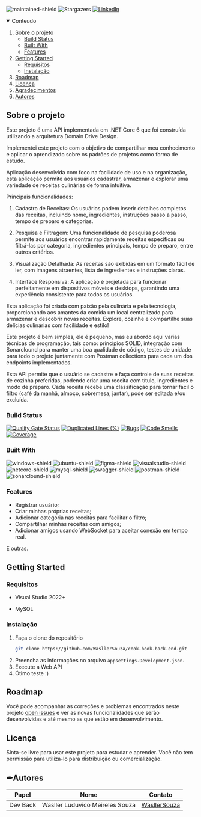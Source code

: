 ![maintained-shield]
![Stargazers][stars-shield]
[![LinkedIn][linkedin-shield]][linkedin-url]

<details open="open">
  <summary>Conteudo</summary>
  <ol>
    <li>
      <a href="#sobre-o-projeto">Sobre o projeto</a>
      <ul>
        <li><a href="#build-status">Build Status</a></li>
        <li><a href="#built-with">Built With</a></li>
        <li><a href="#features">Features</a></li>
      </ul>
    </li>
    <li>
      <a href="#getting-started">Getting Started</a>
      <ul>
        <li><a href="#requisitos">Requisitos</a></li>
        <li><a href="#instalação">Instalação</a></li>
      </ul>
    </li>
    <li><a href="#roadmap">Roadmap</a></li>
    <li><a href="#licença">Licença</a></li>
    <li><a href="#agradecimentos">Agradecimentos</a></li>
    <li><a href="#autores">Autores</a></li>
  </ol>
</details>

## Sobre o projeto

Este projeto é uma API implementada em .NET Core 6 que foi construída utilizando a arquitetura Domain Drive Design.

Implementei este projeto com o objetivo de compartilhar meu conhecimento e aplicar o aprendizado sobre os padrões de projetos como forma de estudo.

Aplicação desenvolvida com foco na facilidade de uso e na organização, esta aplicação permite aos usuários cadastrar, armazenar e explorar uma variedade de receitas culinárias de forma intuitiva.

Principais funcionalidades:

  1. Cadastro de Receitas: Os usuários podem inserir detalhes completos das receitas, incluindo nome, ingredientes, instruções passo a passo, tempo de preparo e categorias.

  2. Pesquisa e Filtragem: Uma funcionalidade de pesquisa poderosa permite aos usuários encontrar rapidamente receitas específicas ou filtrá-las por categoria, ingredientes principais, tempo de preparo, entre outros critérios.

  3. Visualização Detalhada: As receitas são exibidas em um formato fácil de ler, com imagens atraentes, lista de ingredientes e instruções claras.

  4. Interface Responsiva: A aplicação é projetada para funcionar perfeitamente em dispositivos móveis e desktops, garantindo uma experiência consistente para todos os usuários.

Esta aplicação foi criada com paixão pela culinária e pela tecnologia, proporcionando aos amantes da comida um local centralizado para armazenar e descobrir novas receitas. Explore, cozinhe e compartilhe suas delícias culinárias com facilidade e estilo!

Este projeto é bem simples, ele é pequeno, mas eu abordo aqui varias técnicas de programação, tais como: princípios SOLID, integração com Sonarclound para manter uma boa qualidade de código, testes de unidade para todo o projeto juntamente com Postman collections para cada um dos endpoints implementados.

Esta API permite que o usuário se cadastre e faça controle de suas receitas de cozinha preferidas, podendo criar uma receita com título, ingredientes e modo de preparo. Cada receita recebe uma classificação para tornar fácil o filtro (café da manhã, almoço, sobremesa, jantar), pode ser editada e/ou excluída.

### Build Status

[![Quality Gate Status](https://sonarcloud.io/api/project_badges/measure?project=WASLLERSOUZACOOKBOOKBACKEND&metric=alert_status)](https://sonarcloud.io/summary/new_code?id=WASLLERSOUZACOOKBOOKBACKEND)
[![Duplicated Lines (%)](https://sonarcloud.io/api/project_badges/measure?project=WASLLERSOUZACOOKBOOKBACKEND&metric=duplicated_lines_density)](https://sonarcloud.io/summary/new_code?id=WASLLERSOUZACOOKBOOKBACKEND)
[![Bugs](https://sonarcloud.io/api/project_badges/measure?project=WASLLERSOUZACOOKBOOKBACKEND&metric=bugs)](https://sonarcloud.io/summary/new_code?id=WASLLERSOUZACOOKBOOKBACKEND)
[![Code Smells](https://sonarcloud.io/api/project_badges/measure?project=WASLLERSOUZACOOKBOOKBACKEND&metric=code_smells)](https://sonarcloud.io/summary/new_code?id=WASLLERSOUZACOOKBOOKBACKEND)
[![Coverage](https://sonarcloud.io/api/project_badges/measure?project=WASLLERSOUZACOOKBOOKBACKEND&metric=coverage)](https://sonarcloud.io/summary/new_code?id=WASLLERSOUZACOOKBOOKBACKEND)

### Built With

![windows-shield] ![ubuntu-shield] ![figma-shield] ![visualstudio-shield] ![netcore-shield] ![mysql-shield] ![swagger-shield] ![postman-shield] ![sonarclound-shield]

### Features

- Registrar usuário;
- Criar minhas próprias receitas;
- Adicionar categoria nas receitas para facilitar o filtro;
- Compartilhar minhas receitas com amigos;
- Adicionar amigos usando WebSocket para aceitar conexão em tempo real.

E outras.

## Getting Started

### Requisitos

* Visual Studio 2022+

* MySQL

### Instalação

1. Faça o clone do repositório
   ```sh
   git clone https://github.com/WasllerSouza/cook-book-back-end.git
   ```
2. Preencha as informações no arquivo `appsettings.Development.json`.
3. Execute a Web API
4. Ótimo teste :)


## Roadmap

Você pode acompanhar as correções e problemas encontrados neste projeto [open issues](https://github.com/WasllerSouza/cook-book-back-end/issues) e ver as novas funcionalidades que serão desenvolvidas e até mesmo as que estão em desenvolvimento.


## Licença

Sinta-se livre para usar este projeto para estudar e aprender. Você não tem permissão para utiliza-lo para distribuição ou comercialização.


## ✒Autores 
| Papel                   | Nome                              | Contato                                           | 
| ----------------------- | --------------------------------- | --------------------------------------------------| 
| Dev Back                | Wasller Luduvico Meireles Souza   | [WasllerSouza](https://github.com/WasllerSouza)   |



<!-- Shields build with -->
[windows-shield]: https://img.shields.io/badge/Windows-00599E?style=for-the-badge&logo=windows&logoColor=white

[ubuntu-shield]: https://img.shields.io/badge/Ubuntu-93300A?style=for-the-badge&logo=ubuntu&logoColor=white

[figma-shield]: https://img.shields.io/badge/Figma-353535?style=for-the-badge&logo=figma&logoColor=white

[visualstudio-shield]: https://img.shields.io/badge/Visual_Studio-5C2D91?style=for-the-badge&logo=visual%20studio&logoColor=white

[netcore-shield]: https://img.shields.io/badge/.NET_%20_Core_6.0-5C2D91?style=for-the-badge&logo=.net&logoColor=white

[mysql-shield]: https://img.shields.io/badge/MySQL-00000F?style=for-the-badge&logo=mysql&logoColor=white

[swagger-shield]: https://img.shields.io/badge/Swagger-205E3B?style=for-the-badge&logo=swagger&logoColor=white

[postman-shield]: https://img.shields.io/badge/Postman-AA2E00?style=for-the-badge&logo=postman&logoColor=white

[sonarclound-shield]: https://img.shields.io/badge/Sonarcloud-000000?style=for-the-badge&logo=Sonarcloud&logoColor=white

<!-- Shields about the project -->
[maintained-shield]: https://img.shields.io/badge/Maintained%3F-yes-314100.svg?style=for-the-badge

[stars-shield]: https://img.shields.io/github/stars/welissonArley/Timerom.svg?style=for-the-badge&color=03146F

[linkedin-shield]: https://img.shields.io/badge/-LinkedIn-black.svg?style=for-the-badge&logo=linkedin&colorB=555

<!-- Urls -->
[linkedin-url]: https://www.linkedin.com/in/wasller-souza-4288ba18a/
